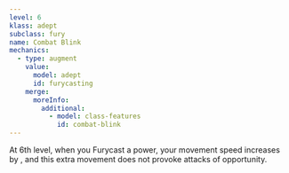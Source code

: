 ```yaml
---
level: 6
klass: adept
subclass: fury
name: Combat Blink
mechanics:
  - type: augment
    value:
      model: adept
      id: furycasting
    merge:
      moreInfo:
        additional:
          - model: class-features
            id: combat-blink
---
```

At 6th level, when you Furycast a power, your movement speed increases by <me-distance length="15" />, and this
extra movement does not provoke attacks of opportunity.
